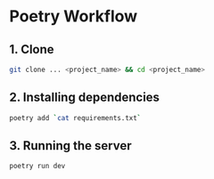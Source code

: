 # Poetry Workflow

## 1. Clone


```zsh
git clone ... <project_name> && cd <project_name>
```

## 2. Installing dependencies

```sh
poetry add `cat requirements.txt`
```

## 3. Running the server


```sh
poetry run dev
```

